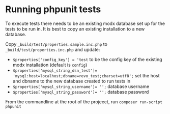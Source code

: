 # Running phpunit tests
To execute tests there needs to be an existing modx database set up for the tests to be run in. It is best to copy an existing installation to a new database.

Copy `_build/test/properties.sample.inc.php` to `_build/test/properties.inc.php` and update:
* `$properties['config_key'] = 'test` to be the config key of the existing modx installation (default is `config`)
* `$properties['mysql_string_dsn_test']= 'mysql:host=localhost;dbname=revo_test;charset=utf8';`  set the host and dbname to the new database created to run tests in
* `$properties['mysql_string_username']= '';` database username
* `$properties['mysql_string_password']= '';` database password

From the commandline at the root of the projeect, run `composer run-script phpunit`
